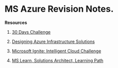 # MS Azure Revision Notes.

<b>Resources</b>
1. [30 Days Challenge](https://developer.microsoft.com/en-us/offers/30-days-to-learn-it)

2. [Designing Azure Infrastructure Solutions](https://learn.microsoft.com/en-gb/users/cloudskillschallenge/collections/rqrnbj1ggr7n)

3. [Microsoft Ignite: Intelligent Cloud Challenge](https://learn.microsoft.com/en-gb/users/cloudskillschallenge/collections/qdgnhgkz1r78)

4. [MS Learn, Solutions Architect, Learning Path](https://bit.ly/3TCZbw5)
